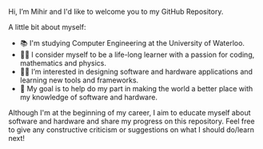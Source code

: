Hi, I’m Mihir and I'd like to welcome you to my GitHub Repository.
   
A little bit about myself:
- 📚 I'm studying Computer Engineering at the University of Waterloo. 
- 🧑‍🎓 I consider myself to be a life-long learner with a passion for coding, mathematics and physics. 
- 🧑‍💻 I’m interested in designing software and hardware applications and learning new tools and frameworks.
- 🏁 My goal is to help do my part in making the world a better place with my knowledge of software and hardware. 

Although I'm at the beginning of my career, I aim to educate myself about software and hardware and share my progress on this repository. 
Feel free to give any constructive criticism or suggestions on what I should do/learn next!

<!---
mgupta27/mgupta27 is a ✨ special ✨ repository because its `README.md` (this file) appears on your GitHub profile.
You can click the Preview link to take a look at your changes.
--->
